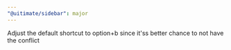 ```yaml
---
"@uitimate/sidebar": major
---
```


Adjust the default shortcut to option+b since it'ss better chance to not have the conflict
